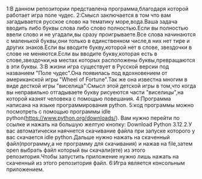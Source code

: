 1:В данном репозитории представлена программа,благодаря которой работает игра поле чудес.
2:Смысл заключается в том что вам загадывается русское слово на тематику море,вода.Ваша задача вводить либо буквы слова либо слово полностью.Если вы полностью ввели слово и не угадали,вы сразу проигрываете.Все слова начинаются с маленькой буквы,они только в единственном числе,в них нет тире и других знаков.Если вы вводите букву,которой нет в слове, звездочки в слове не меняются.Если вы вводите букву,которая есть в слове,звездочки,на местах которых расположены буквы,превращаются в эти буквы.
3:В жизни игра существует в Русской версии под названием "Поле чудес".Она появилась под вдохновением от американской игры "Wheel of Fortune".Так же она известна многим в виде десткой игры "виселица":Смысл этой детской игры в том,что когда вы неправильно отгадываете букву рисуеются части "виселицы",на которой казнят человека с помощью повешания.
4:Программа написана на языке программирования python.
5:код программы можно посмотреть с помощью программы idle python(https://www.python.org/downloads/). Вам нужно перейти по ссылке и нажать на большую желтую кнопку: Download Python 3.12.2.У вас автоматически наячнется скачивание файла при запуске которого у вас скачается idle python.Дальше нужно нажать на скаченный файл(программу,а не программу для скачивания) и нажав на file,затем open выбрать файл который вы скачали(ете) из этого репозитория.Чтобы запустить приложение нужно лишь нажать на скаченный из этого репозитория файл.
6:Игра является консольным приложением.
